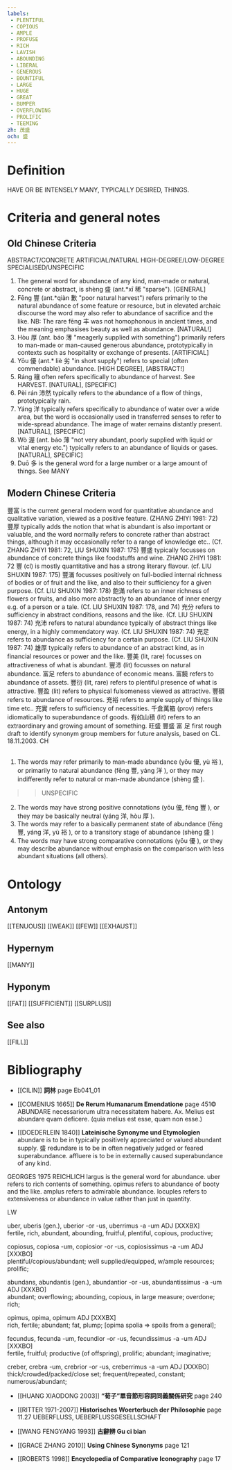 ```yaml
---
labels: 
 - PLENTIFUL
 - COPIOUS
 - AMPLE
 - PROFUSE
 - RICH
 - LAVISH
 - ABOUNDING
 - LIBERAL
 - GENEROUS
 - BOUNTIFUL
 - LARGE
 - HUGE
 - GREAT
 - BUMPER
 - OVERFLOWING
 - PROLIFIC
 - TEEMING
zh: 茂盛
och: 盛
---
```


# Definition
HAVE OR BE INTENSELY MANY, TYPICALLY DESIRED, THINGS. 
# Criteria and general notes
## Old Chinese Criteria
ABSTRACT/CONCRETE
ARTIFICIAL/NATURAL
HIGH-DEGREE/LOW-DEGREE
SPECIALISED/UNSPECIFIC
1. The general word for abundance of any kind, man-made or natural, concrete or abstract, is shèng 盛 (ant.*xī 稀 "sparse").
[GENERAL]
2. Fēng 豐 (ant.*qiàn 歉 "poor natural harvest") refers primarily to the natural abundance of some feature or resource, but in elevated archaic discourse the word may also refer to abundance of sacrifice and the like. NB: The rare fēng 丰 was not homophonous in ancient times, and the meaning emphasises beauty as well as abundance.
[NATURAL!]
3. Hòu 厚 (ant. báo 薄 "meagerly supplied with something") primarily refers to man-made or man-caused generous abundance, prototypically in contexts such as hospitality or exchange of presents.
[ARTIFICIAL]
4. Yōu 優 (ant.* liè 劣 "in short supply") refers to special (often commendable) abundance.
[HIGH DEGREE], [ABSTRACT!]
5. Ráng 穰 often refers specifically to abundance of harvest. See HARVEST.
[NATURAL], [SPECIFIC]
5. Pèi rán 沛然 typically refers to the abundance of a flow of things, prototypically rain.
7. Yáng 洋 typically refers specifically to abundance of water over a wide area, but the word is occasionally used in transferred senses to refer to wide-spread abundance. The image of water remains distantly present.
[NATURAL], [SPECIFIC]
8. Wò 渥 (ant. báo 薄 "not very abundant, poorly supplied with liquid or vital energy etc.") typically refers to an abundance of liquids or gases.
[NATURAL], SPECIFIC]
9. Duō 多 is the general word for a large number or a large amount of things. See MANY
## Modern Chinese Criteria
豐富 is the current general modern word for quantitative abundance and qualitative variation, viewed as a positive feature. (ZHANG ZHIYI 1981: 72)
豐厚 typically adds the notion that what is abundant is also important or valuable, and the word normally refers to concrete rather than abstract things, although it may occasionally refer to a range of knowledge etc.. (Cf. ZHANG ZHIYI 1981: 72, LIU SHUXIN 1987: 175)
豐盛 typically focusses on abundance of concrete things like foodstuffs and wine. ZHANG ZHIYI 1981: 72
豐 (cl) is mostly quantitative and has a strong literary flavour. (cf. LIU SHUXIN 1987: 175)
豐滿 focusses positively on full-bodied internal richness of bodies or of fruit and the like, and also to their sufficiency for a given purpose. (Cf. LIU SHUXIN 1987: 178)
飽滿 refers to an inner richness of flowers or fruits, and also more abstractly to an abundance of inner energy e.g. of a person or a tale. (Cf. LIU SHUXIN 1987: 178, and 74)
充分 refers to sufficiency in abstract conditions, reasons and the like. (Cf. LIU SHUXIN 1987: 74)
充沛 refers to natural abundance typically of abstract things like energy, in a highly commendatory way. (Cf. LIU SHUXIN 1987: 74)
充足 refers to abundance as sufficiency for a certain purpose. (Cf. LIU SHUXIN 1987: 74)
雄厚 typically refers to abundance of an abstract kind, as in financial resources or power and the like.
豐美 (lit, rare) focusses on attractiveness of what is abundant.
豐沛 (lit) focusses on natural abundance.
富足 refers to abundance of economic means.
富饒 refers to abundance of assets.
豐衍 (lit, rare) refers to plentiful presence of what is attractive.
豐盈 (lit) refers to physical fulsomeness viewed as attractive.
豐碩 refers to abundance of resources.
充裕 refers to ample supply of things like time etc..
充實 refers to sufficiency of necessities.
千倉萬箱 (prov) refers idiomatically to superabundance of goods.
有如山積 (lit) refers to an extraordinary and growing amount of something.
旺盛
豐盛
富
足
first rough draft to identify synonym group members for future analysis, based on CL. 18.11.2003. CH
## 
1. The words may refer primarily to man-made abundance (yōu 優, yù 裕 ), or primarily to natural abundance (fēng 豐, yáng 洋 ), or they may indifferently refer to natural or man-made abundance (shèng 盛 ).
>>UNSPECIFIC
2. The words may have strong positive connotations (yōu 優, fēng 豐 ), or they may be basically neutral (yáng 洋, hòu 厚 ).
3. The words may refer to a basically permanent state of abundance (fēng 豐, yáng 洋, yù 裕 ), or to a transitory stage of abundance (shèng 盛 )
4. The words may have strong comparative connotations (yōu 優 ), or they may describe abundance without emphasis on the comparison with less abundant situations (all others).
# Ontology

## Antonym
[[TENUOUS]]
[[WEAK]]
[[FEW]]
[[EXHAUST]]
## Hypernym
[[MANY]]
## Hyponym
[[FAT]]
[[SUFFICIENT]]
[[SURPLUS]]
## See also
[[FILL]]
# Bibliography
- [[CILIN]]
**詞林** page Eb041_01

- [[COMENIUS 1665]]
**De Rerum Humanarum Emendatione** page 451©
ABUNDARE
necessariorum ultra necessitatem habere.
Ax. Melius est abundare qvam deficere. (quia melius est esse, quam non esse.)
- [[DOEDERLEIN 1840]]
**Lateinische Synonyme und Etymologien** 
abundare is to be in typically positively appreciated or valued abundant supply. 盛
redundare is to be in often negatively judged or feared superabundance.
affluere is to be in externally caused superabundance of any kind.

GEORGES 1975 REICHLICH
largus is the general word for abundance.
uber refers to rich contents of something.
opimus refers to abundance of booty and the like.
amplus refers to admirable abundance.
locuples refers to extensiveness or abundance in value rather than just in quantity.

LW

uber, uberis (gen.), uberior -or -us, uberrimus -a -um  ADJ    [XXXBX]  
fertile, rich, abundant, abounding, fruitful, plentiful, copious, productive;


copiosus, copiosa -um, copiosior -or -us, copiosissimus -a -um  ADJ    [XXXBO]  
plentiful/copious/abundant; well supplied/equipped, w/ample resources; prolific;

abundans, abundantis (gen.), abundantior -or -us, abundantissimus -a -um  ADJ    [XXXBO]  
abundant; overflowing; abounding, copious, in large measure; overdone; rich;


opimus, opima, opimum  ADJ    [XXXBX]  
rich, fertile; abundant; fat, plump; [opima spolia => spoils from a general];


fecundus, fecunda -um, fecundior -or -us, fecundissimus -a -um  ADJ    [XXXBO]  
fertile, fruitful; productive (of offspring), prolific; abundant; imaginative;


creber, crebra -um, crebrior -or -us, creberrimus -a -um  ADJ    [XXXBO]  
thick/crowded/packed/close set; frequent/repeated, constant; numerous/abundant;
- [[HUANG XIAODONG 2003]]
**“荀子”單音節形容詞同義關係研究** page 240

- [[RITTER 1971-2007]]
**Historisches Woerterbuch der Philosophie** page 11.27
UEBERFLUSS, UEBERFLUSSGESELLSCHAFT
- [[WANG FENGYANG 1993]]
**古辭辨 Gu ci bian** 

- [[GRACE ZHANG 2010]]
**Using Chinese Synonyms** page 121

- [[ROBERTS 1998]]
**Encyclopedia of Comparative Iconography** page 17
